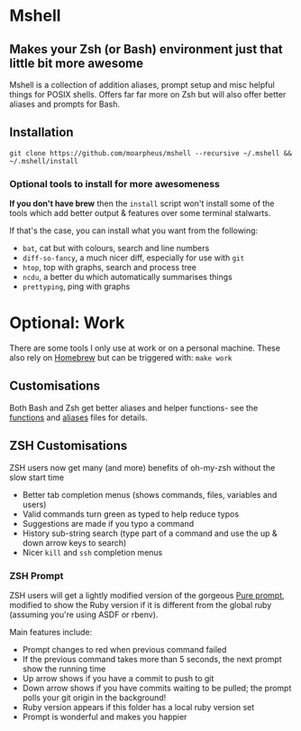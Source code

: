 Mshell
=======

Makes your Zsh (or Bash) environment just that little bit more awesome
----------------------------------------------------------------------

Mshell is a collection of addition aliases, prompt setup and misc helpful things for POSIX shells.
Offers far far more on Zsh but will also offer better aliases and prompts for Bash.

Installation
------------

```
git clone https://github.com/moarpheus/mshell --recursive ~/.mshell && ~/.mshell/install
```

### Optional tools to install for more awesomeness
**If you don't have brew** then the `install` script won't install some of the tools which add better output & features over some terminal stalwarts.

If that's the case, you can install what you want from the following:

* `bat`, cat but with colours, search and line numbers
* `diff-so-fancy`, a much nicer diff, especially for use with `git`
* `htop`, top with graphs, search and process tree
* `ncdu`, a better du which automatically summarises things
* `prettyping`, ping with graphs

# Optional: Work
There are some tools I only use at work or on a personal machine.
These also rely on [Homebrew](https://brew.sh/) but can be triggered with:
`make work`


Customisations
--------------

Both Bash and Zsh get better aliases and helper functions- see the [functions](/functions) and [aliases](/aliases) files for details.


ZSH Customisations
------------------

ZSH users now get many (and more) benefits of oh-my-zsh without the slow start time
- Better tab completion menus (shows commands, files, variables and users)
- Valid commands turn green as typed to help reduce typos
- Suggestions are made if you typo a command
- History sub-string search (type part of a command and use the up & down arrow keys to search)
- Nicer `kill` and `ssh` completion menus


### ZSH Prompt

ZSH users will get a lightly modified version of the gorgeous [Pure prompt](https://github.com/sindresorhus/pure), modified to show the Ruby version if it is different from the global ruby (assuming you're using ASDF or rbenv).

Main features include:
- Prompt changes to red when previous command failed
- If the previous command takes more than 5 seconds, the next prompt show the running time
- Up arrow shows if you have a commit to push to git
- Down arrow shows if you have commits waiting to be pulled; the prompt polls your git origin in the background!
- Ruby version appears if this folder has a local ruby version set
- Prompt is wonderful and makes you happier

